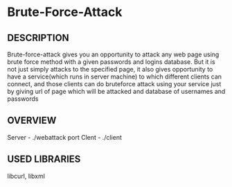 # Brute-Force-Attack
DESCRIPTION
  -----------
  Brute-force-attack gives you an opportunity to attack any web page using brute force method with a given passwords and logins database. But it is not just simply attacks to the specified page, it also gives opportunity to have a service(which runs in server machine) to which different clients can connect, and those clients can do bruteforce attack using your service just by giving url of page which will be attacked and database of usernames and passwords
  
OVERVIEW
  -----------
  Server - ./webattack port 
  Clent - ./client

USED LIBRARIES
  -----------
  libcurl, libxml
